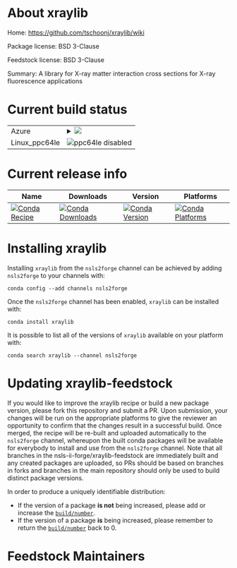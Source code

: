 About xraylib
=============

Home: https://github.com/tschoonj/xraylib/wiki

Package license: BSD 3-Clause

Feedstock license: BSD 3-Clause

Summary: A library for X-ray matter interaction cross sections for X-ray fluorescence applications



Current build status
====================


<table>
    
  <tr>
    <td>Azure</td>
    <td>
      <details>
        <summary>
          <a href="https://dev.azure.com/nsls2forge/nsls2forge/_build/latest?definitionId=37&branchName=master">
            <img src="https://dev.azure.com/nsls2forge/nsls2forge/_apis/build/status/xraylib-feedstock?branchName=master">
          </a>
        </summary>
        <table>
          <thead><tr><th>Variant</th><th>Status</th></tr></thead>
          <tbody><tr>
              <td>linux_python3.6</td>
              <td>
                <a href="https://dev.azure.com/nsls2forge/nsls2forge/_build/latest?definitionId=37&branchName=master">
                  <img src="https://dev.azure.com/nsls2forge/nsls2forge/_apis/build/status/xraylib-feedstock?branchName=master&jobName=linux&configuration=linux_python3.6" alt="variant">
                </a>
              </td>
            </tr><tr>
              <td>linux_python3.7</td>
              <td>
                <a href="https://dev.azure.com/nsls2forge/nsls2forge/_build/latest?definitionId=37&branchName=master">
                  <img src="https://dev.azure.com/nsls2forge/nsls2forge/_apis/build/status/xraylib-feedstock?branchName=master&jobName=linux&configuration=linux_python3.7" alt="variant">
                </a>
              </td>
            </tr><tr>
              <td>osx_fortran_compiler_version4python3.6ruby2.5</td>
              <td>
                <a href="https://dev.azure.com/nsls2forge/nsls2forge/_build/latest?definitionId=37&branchName=master">
                  <img src="https://dev.azure.com/nsls2forge/nsls2forge/_apis/build/status/xraylib-feedstock?branchName=master&jobName=osx&configuration=osx_fortran_compiler_version4python3.6ruby2.5" alt="variant">
                </a>
              </td>
            </tr><tr>
              <td>osx_fortran_compiler_version4python3.6ruby2.6</td>
              <td>
                <a href="https://dev.azure.com/nsls2forge/nsls2forge/_build/latest?definitionId=37&branchName=master">
                  <img src="https://dev.azure.com/nsls2forge/nsls2forge/_apis/build/status/xraylib-feedstock?branchName=master&jobName=osx&configuration=osx_fortran_compiler_version4python3.6ruby2.6" alt="variant">
                </a>
              </td>
            </tr><tr>
              <td>osx_fortran_compiler_version4python3.7ruby2.5</td>
              <td>
                <a href="https://dev.azure.com/nsls2forge/nsls2forge/_build/latest?definitionId=37&branchName=master">
                  <img src="https://dev.azure.com/nsls2forge/nsls2forge/_apis/build/status/xraylib-feedstock?branchName=master&jobName=osx&configuration=osx_fortran_compiler_version4python3.7ruby2.5" alt="variant">
                </a>
              </td>
            </tr><tr>
              <td>osx_fortran_compiler_version4python3.7ruby2.6</td>
              <td>
                <a href="https://dev.azure.com/nsls2forge/nsls2forge/_build/latest?definitionId=37&branchName=master">
                  <img src="https://dev.azure.com/nsls2forge/nsls2forge/_apis/build/status/xraylib-feedstock?branchName=master&jobName=osx&configuration=osx_fortran_compiler_version4python3.7ruby2.6" alt="variant">
                </a>
              </td>
            </tr><tr>
              <td>osx_fortran_compiler_version7python3.6ruby2.5</td>
              <td>
                <a href="https://dev.azure.com/nsls2forge/nsls2forge/_build/latest?definitionId=37&branchName=master">
                  <img src="https://dev.azure.com/nsls2forge/nsls2forge/_apis/build/status/xraylib-feedstock?branchName=master&jobName=osx&configuration=osx_fortran_compiler_version7python3.6ruby2.5" alt="variant">
                </a>
              </td>
            </tr><tr>
              <td>osx_fortran_compiler_version7python3.6ruby2.6</td>
              <td>
                <a href="https://dev.azure.com/nsls2forge/nsls2forge/_build/latest?definitionId=37&branchName=master">
                  <img src="https://dev.azure.com/nsls2forge/nsls2forge/_apis/build/status/xraylib-feedstock?branchName=master&jobName=osx&configuration=osx_fortran_compiler_version7python3.6ruby2.6" alt="variant">
                </a>
              </td>
            </tr><tr>
              <td>osx_fortran_compiler_version7python3.7ruby2.5</td>
              <td>
                <a href="https://dev.azure.com/nsls2forge/nsls2forge/_build/latest?definitionId=37&branchName=master">
                  <img src="https://dev.azure.com/nsls2forge/nsls2forge/_apis/build/status/xraylib-feedstock?branchName=master&jobName=osx&configuration=osx_fortran_compiler_version7python3.7ruby2.5" alt="variant">
                </a>
              </td>
            </tr><tr>
              <td>osx_fortran_compiler_version7python3.7ruby2.6</td>
              <td>
                <a href="https://dev.azure.com/nsls2forge/nsls2forge/_build/latest?definitionId=37&branchName=master">
                  <img src="https://dev.azure.com/nsls2forge/nsls2forge/_apis/build/status/xraylib-feedstock?branchName=master&jobName=osx&configuration=osx_fortran_compiler_version7python3.7ruby2.6" alt="variant">
                </a>
              </td>
            </tr><tr>
              <td>win_python3.6</td>
              <td>
                <a href="https://dev.azure.com/nsls2forge/nsls2forge/_build/latest?definitionId=37&branchName=master">
                  <img src="https://dev.azure.com/nsls2forge/nsls2forge/_apis/build/status/xraylib-feedstock?branchName=master&jobName=win&configuration=win_python3.6" alt="variant">
                </a>
              </td>
            </tr><tr>
              <td>win_python3.7</td>
              <td>
                <a href="https://dev.azure.com/nsls2forge/nsls2forge/_build/latest?definitionId=37&branchName=master">
                  <img src="https://dev.azure.com/nsls2forge/nsls2forge/_apis/build/status/xraylib-feedstock?branchName=master&jobName=win&configuration=win_python3.7" alt="variant">
                </a>
              </td>
            </tr>
          </tbody>
        </table>
      </details>
    </td>
  </tr>
  <tr>
    <td>Linux_ppc64le</td>
    <td>
      <img src="https://img.shields.io/badge/ppc64le-disabled-lightgrey.svg" alt="ppc64le disabled">
    </td>
  </tr>
</table>

Current release info
====================

| Name | Downloads | Version | Platforms |
| --- | --- | --- | --- |
| [![Conda Recipe](https://img.shields.io/badge/recipe-xraylib-green.svg)](https://anaconda.org/nsls2forge/xraylib) | [![Conda Downloads](https://img.shields.io/conda/dn/nsls2forge/xraylib.svg)](https://anaconda.org/nsls2forge/xraylib) | [![Conda Version](https://img.shields.io/conda/vn/nsls2forge/xraylib.svg)](https://anaconda.org/nsls2forge/xraylib) | [![Conda Platforms](https://img.shields.io/conda/pn/nsls2forge/xraylib.svg)](https://anaconda.org/nsls2forge/xraylib) |

Installing xraylib
==================

Installing `xraylib` from the `nsls2forge` channel can be achieved by adding `nsls2forge` to your channels with:

```
conda config --add channels nsls2forge
```

Once the `nsls2forge` channel has been enabled, `xraylib` can be installed with:

```
conda install xraylib
```

It is possible to list all of the versions of `xraylib` available on your platform with:

```
conda search xraylib --channel nsls2forge
```




Updating xraylib-feedstock
==========================

If you would like to improve the xraylib recipe or build a new
package version, please fork this repository and submit a PR. Upon submission,
your changes will be run on the appropriate platforms to give the reviewer an
opportunity to confirm that the changes result in a successful build. Once
merged, the recipe will be re-built and uploaded automatically to the
`nsls2forge` channel, whereupon the built conda packages will be available for
everybody to install and use from the `nsls2forge` channel.
Note that all branches in the nsls-ii-forge/xraylib-feedstock are
immediately built and any created packages are uploaded, so PRs should be based
on branches in forks and branches in the main repository should only be used to
build distinct package versions.

In order to produce a uniquely identifiable distribution:
 * If the version of a package **is not** being increased, please add or increase
   the [``build/number``](https://conda.io/docs/user-guide/tasks/build-packages/define-metadata.html#build-number-and-string).
 * If the version of a package **is** being increased, please remember to return
   the [``build/number``](https://conda.io/docs/user-guide/tasks/build-packages/define-metadata.html#build-number-and-string)
   back to 0.

Feedstock Maintainers
=====================


